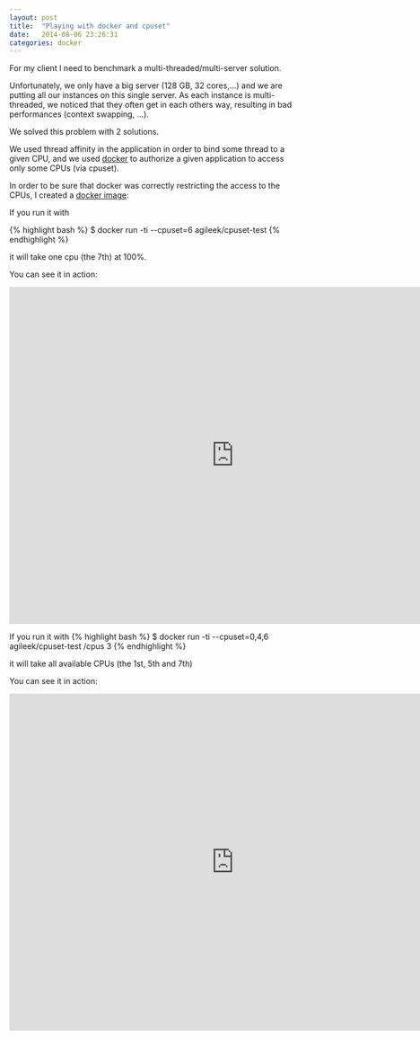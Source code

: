 ```yaml
---
layout: post
title:  "Playing with docker and cpuset"
date:   2014-08-06 23:26:31
categories: docker
---
```


For my client I need to benchmark a multi-threaded/multi-server solution.

Unfortunately, we only have a big server (128 GB, 32 cores,...) and we are putting all our instances on this single server.
As each instance is multi-threaded, we noticed that they often get in each others way, resulting in bad performances (context swapping, ...).

We solved this problem with 2 solutions.

We used thread affinity in the application in order to bind some thread to a given CPU, and we used [docker][docker] to authorize a given application to access only some CPUs (via cpuset).

In order to be sure that docker was correctly restricting the access to the CPUs, I created a [docker image][docker-image]:

If you run it with

{% highlight bash %}
$ docker run -ti --cpuset=6 agileek/cpuset-test
{% endhighlight %}

it will take one cpu (the 7th) at 100%.

You can see it in action:

<div class="video-container">
  <iframe src="https://www.youtube.com/embed/1BMKK812y5A" frameborder="0" width="800" height="600" allowfullscreen></iframe>
</div>

If you run it with
{% highlight bash %}
$ docker run -ti --cpuset=0,4,6 agileek/cpuset-test /cpus 3
{% endhighlight %}

it will take all available CPUs (the 1st, 5th and 7th)

You can see it in action:

<div class="video-container">
  <iframe src="https://www.youtube.com/embed/ITcyeL8V35I" frameborder="0" width="800" height="600" allowfullscreen></iframe>
</div>

[docker]:    https://www.docker.com/
[docker-image]: https://registry.hub.docker.com/u/agileek/cpuset-test/

